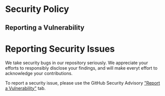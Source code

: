 # Security Policy


## Reporting a Vulnerability

# Reporting Security Issues

We take security bugs in our repository seriously. We appreciate your efforts to responsibly disclose your findings, and will make everyt effort to acknowledge your contributions.

To report a security issue, please use the GitHub Security Advisory ["Report a Vulnerability"](https://github.com/leswlk/pygoat-github-actions/security/advisories/new) tab.
